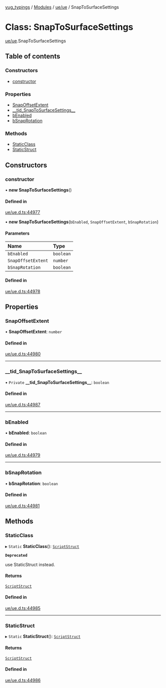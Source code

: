 [yug_typings](../README.md) / [Modules](../modules.md) / [ue/ue](../modules/ue_ue.md) / SnapToSurfaceSettings

# Class: SnapToSurfaceSettings

[ue/ue](../modules/ue_ue.md).SnapToSurfaceSettings

## Table of contents

### Constructors

- [constructor](ue_ue.SnapToSurfaceSettings.md#constructor)

### Properties

- [SnapOffsetExtent](ue_ue.SnapToSurfaceSettings.md#snapoffsetextent)
- [\_\_tid\_SnapToSurfaceSettings\_\_](ue_ue.SnapToSurfaceSettings.md#__tid_snaptosurfacesettings__)
- [bEnabled](ue_ue.SnapToSurfaceSettings.md#benabled)
- [bSnapRotation](ue_ue.SnapToSurfaceSettings.md#bsnaprotation)

### Methods

- [StaticClass](ue_ue.SnapToSurfaceSettings.md#staticclass)
- [StaticStruct](ue_ue.SnapToSurfaceSettings.md#staticstruct)

## Constructors

### constructor

• **new SnapToSurfaceSettings**()

#### Defined in

[ue/ue.d.ts:44977](https://github.com/YugMetaverse/yug_typings/blob/b7d9b19/ue/ue.d.ts#L44977)

• **new SnapToSurfaceSettings**(`bEnabled`, `SnapOffsetExtent`, `bSnapRotation`)

#### Parameters

| Name | Type |
| :------ | :------ |
| `bEnabled` | `boolean` |
| `SnapOffsetExtent` | `number` |
| `bSnapRotation` | `boolean` |

#### Defined in

[ue/ue.d.ts:44978](https://github.com/YugMetaverse/yug_typings/blob/b7d9b19/ue/ue.d.ts#L44978)

## Properties

### SnapOffsetExtent

• **SnapOffsetExtent**: `number`

#### Defined in

[ue/ue.d.ts:44980](https://github.com/YugMetaverse/yug_typings/blob/b7d9b19/ue/ue.d.ts#L44980)

___

### \_\_tid\_SnapToSurfaceSettings\_\_

• `Private` **\_\_tid\_SnapToSurfaceSettings\_\_**: `boolean`

#### Defined in

[ue/ue.d.ts:44987](https://github.com/YugMetaverse/yug_typings/blob/b7d9b19/ue/ue.d.ts#L44987)

___

### bEnabled

• **bEnabled**: `boolean`

#### Defined in

[ue/ue.d.ts:44979](https://github.com/YugMetaverse/yug_typings/blob/b7d9b19/ue/ue.d.ts#L44979)

___

### bSnapRotation

• **bSnapRotation**: `boolean`

#### Defined in

[ue/ue.d.ts:44981](https://github.com/YugMetaverse/yug_typings/blob/b7d9b19/ue/ue.d.ts#L44981)

## Methods

### StaticClass

▸ `Static` **StaticClass**(): [`ScriptStruct`](ue_ue.ScriptStruct.md)

**`Deprecated`**

use StaticStruct instead.

#### Returns

[`ScriptStruct`](ue_ue.ScriptStruct.md)

#### Defined in

[ue/ue.d.ts:44985](https://github.com/YugMetaverse/yug_typings/blob/b7d9b19/ue/ue.d.ts#L44985)

___

### StaticStruct

▸ `Static` **StaticStruct**(): [`ScriptStruct`](ue_ue.ScriptStruct.md)

#### Returns

[`ScriptStruct`](ue_ue.ScriptStruct.md)

#### Defined in

[ue/ue.d.ts:44986](https://github.com/YugMetaverse/yug_typings/blob/b7d9b19/ue/ue.d.ts#L44986)
